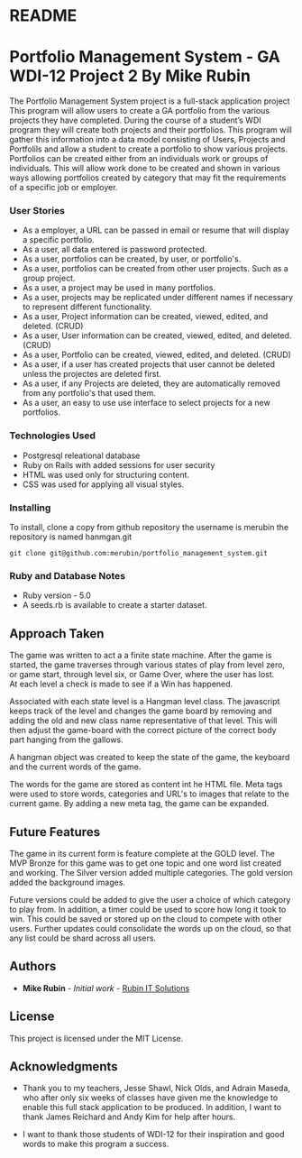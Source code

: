 # README


# Portfolio Management System  - GA WDI-12 Project 2 By Mike Rubin

The Portfolio Management System project is a full-stack application project  This program will  allow users to create a GA portfolio from the various projects they have completed.   During the course of a student’s WDI program they will create both projects and their portfolios.  This program will gather this information into a data model consisting of Users, Projects and Portfolils and allow a student to create a portfolio to show various projects. Portfolios can be created either from an individuals work or groups of individuals. This will allow work done to be created and shown in various ways allowing portfolios created by category that may fit the requirements of a specific job or employer.

### User Stories

* As a employer, a URL can be passed in email or resume that will display a specific portfolio.
* As a user, all data entered is password protected.
* As a user, portfolios can be created, by user, or portfolio's.
* As a user, portfolios can be created from other user projects. Such as a group project.
* As a user, a project may be used in many portfolios.
* As a user, projects may be replicated under different names if necessary to represent different functionality.
* As a user, Project information can be created, viewed, edited, and deleted. (CRUD)
* As a user, User information can be created, viewed, edited, and deleted. (CRUD)
* As a user, Portfolio can be created, viewed, edited, and deleted. (CRUD)
* As a user, if a user has created projects that user cannot be deleted unless the projectes are deleted first.
* As a user, if any Projects are deleted, they are automatically removed from any portfolio's that used them.
* As a user, an easy to use use interface to select projects for a new portfolios.  


### Technologies Used

* Postgresql releational database
* Ruby on Rails with added sessions for user security
* HTML was used only for structuring content.
* CSS was used for applying all visual styles.


### Installing

To install, clone a copy from github repository the username is merubin the repository is named hanmgan.git


```
git clone git@github.com:merubin/portfolio_management_system.git

```
### Ruby and Database Notes
* Ruby version - 5.0
* A seeds.rb is available to create a starter dataset.


## Approach Taken

The game was written to act a a finite state machine. After the game is started, the game traverses through
various states of play from level zero, or game start, through level six, or Game Over, where the user has lost.  
At each level a check is made to see if a Win has happened.

Associated with each state level is a Hangman level class. The javascript keeps track of the level and changes the game board by removing and adding the old and new class name representative of that level.  This will then adjust the
game-board with the correct picture of the correct body part hanging from the gallows.

A hangman object was created to keep the state of the game, the keyboard and the current words of the game.

The words for the game are stored as content int he HTML file.  Meta tags were used to store words, categories and URL's to images that relate to the current game.  By adding a new meta tag, the game can be expanded.


## Future Features

The game in its current form is feature complete at the GOLD level.  The MVP Bronze for this game was to get one topic and one word list created and working.  The Silver version added multiple categories.  The gold version added the background images.

Future versions could be added to give the user a choice of which category to play from.  In addition, a timer could be used to score how long it took to win.  This could be saved or stored up on the cloud to compete with other users.  Further updates could consolidate the words up on the cloud, so that any list could be shard across all users.


## Authors

* **Mike Rubin** - *Initial work* - [Rubin IT Solutions](http://mike-rubin.com)


## License

This project is licensed under the MIT License.

## Acknowledgments

* Thank you to my teachers, Jesse Shawl, Nick Olds, and Adrain Maseda, who after only six weeks of classes have given me the knowledge to enable this full stack application to be produced.  In addition, I want to thank James Reichard and Andy Kim for help after hours.

* I want to thank those students of WDI-12 for their inspiration and good words to make this program a success.
